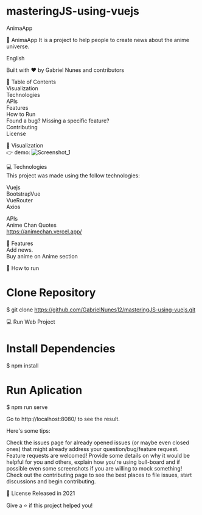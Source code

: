 # masteringJS-using-vuejs

AnimaApp

🚀 AnimaApp It is a project to help people to create news about the anime universe.

English 

Built with ❤︎ by Gabriel Nunes and contributors

📌 Table of Contents <br />
Visualization <br/>
Technologies <br/>
APIs <br/>
Features <br/>
How to Run <br/>
Found a bug? Missing a specific feature? <br/>
Contributing <br/>
License <br/>

👀 Visualization <br/>
👉 demo: ![Screenshot_1](https://user-images.githubusercontent.com/48297244/119278101-8f475680-bbf9-11eb-8311-ea00f9dab941.png)


💻 Technologies <br/>
This project was made using the follow technologies:

Vuejs <br/>
BootstrapVue <br/>
VueRouter <br/>
Axios<br/>

APIs <br/>
Anime Chan Quotes <br/>
https://animechan.vercel.app/

🚀 Features <br/>
Add news. <br/>
Buy anime on Anime section <br/>

👷 How to run <br/>
# Clone Repository <br/>
$ git clone https://github.com/GabrielNunes12/masteringJS-using-vuejs.git

💻 Run Web Project <br/>
# Install Dependencies <br/>
$ npm install <br/>

# Run Aplication <br/>
$ npm run serve <br/>

Go to http://localhost:8080/ to see the result.


Here's some tips:

Check the issues page for already opened issues (or maybe even closed ones) that might already address your question/bug/feature request.
Feature requests are welcomed! Provide some details on why it would be helpful for you and others, explain how you're using bull-board and if possible even some screenshots if you are willing to mock something!
Check out the contributing page to see the best places to file issues, start discussions and begin contributing.

📕 License
Released in 2021

Give a ⭐️ if this project helped you!

